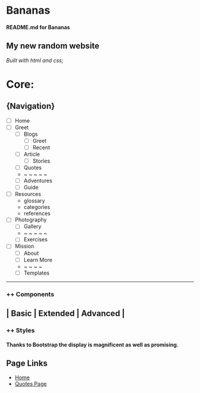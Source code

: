 # Bananas
#### README.md for Bananas

## My new random website
_Built with html and css;_

# **Core:**
## {Navigation}
* [ ] Home
* [ ] Greet
  * [ ] Blogs
    * [ ] Greet
    * [ ] Recent
   * [ ] Article
     * [ ] Stories
   * [ ] Quotes
  * ~ ~ ~ ~ ~
   * [ ] Adventures
   * [ ] Guide
 * [ ] Resources
   * glossary
   * categories
   * references
 * [ ] Photography
   * [ ] Gallery
   * ~ ~ ~ ~ ~
   * [ ] Exercises
 * [ ] Mission
   * [ ] About
   * [ ] Learn More
   * ~ ~ ~ ~
   * [ ] Templates
----
### ++ Components
| Basic | Extended | Advanced |
 ----
### ++ Styles

#### Thanks to Bootstrap the display is magnificent as well as promising. 
## Page Links
* [Home](../Master02/Home.html)
* [Quotes Page](../Master02/Quotes.html)
